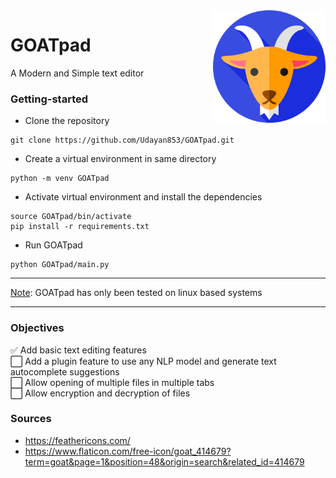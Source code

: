 <img align = "right" src = "./assets/goat.png" width = 180>

# GOATpad

A Modern and Simple text editor

### Getting-started

 - Clone the repository
```
git clone https://github.com/Udayan853/GOATpad.git
```

- Create a virtual environment in same directory
```
python -m venv GOATpad
```

- Activate virtual environment and install the dependencies
```
source GOATpad/bin/activate
pip install -r requirements.txt
```

- Run GOATpad
```
python GOATpad/main.py
```
<hr>
<ins>Note</ins>: GOATpad has only been tested on linux based systems
<hr>

### Objectives

:white_check_mark: Add basic text editing features \
:white_large_square: Add a plugin feature to use any NLP model and generate text autocomplete suggestions \
:white_large_square: Allow opening of multiple files in multiple tabs \
:white_large_square: Allow encryption and decryption of files

### Sources

* https://feathericons.com/
* https://www.flaticon.com/free-icon/goat_414679?term=goat&page=1&position=48&origin=search&related_id=414679